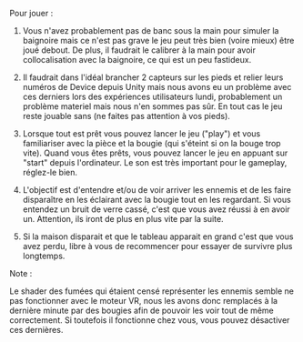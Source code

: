Pour jouer : 

1) Vous n'avez probablement pas de banc sous la main pour simuler la baignoire mais ce n'est pas grave le jeu peut très bien (voire mieux) être joué debout. 
De plus, il faudrait le calibrer à la main pour avoir collocalisation avec la baignoire, ce qui est un peu fastideux.

2) Il faudrait dans l'idéal brancher 2 capteurs sur les pieds et relier leurs numéros de Device depuis Unity mais nous avons eu un problème avec ces derniers lors 
des expériences utilisateurs lundi, probablement un problème materiel mais nous n'en sommes pas sûr. En tout cas le jeu reste jouable sans (ne faites pas attention à vos pieds).

3) Lorsque tout est prêt vous pouvez lancer le jeu ("play") et vous familiariser avec la pièce et la bougie (qui s'éteint si on la bouge trop vite). 
Quand vous êtes prêts, vous pouvez lancer le jeu en appuant sur "start" depuis l'ordinateur. Le son est très important pour le gameplay, réglez-le bien.

4) L'objectif est d'entendre et/ou de voir arriver les ennemis et de les faire disparaître en les éclairant avec la bougie tout en les regardant. 
Si vous entendez un bruit de verre cassé, c'est que vous avez réussi à en avoir un. Attention, ils iront de plus en plus vite par la suite.

5) Si la maison disparait et que le tableau apparait en grand c'est que vous avez perdu, libre à vous de recommencer pour essayer de survivre plus longtemps.

Note :

Le shader des fumées qui étaient censé représenter les ennemis semble ne pas fonctionner avec le moteur VR, nous les avons donc remplacés à 
la dernière minute par des bougies afin de pouvoir les voir tout de même correctement. Si toutefois il fonctionne chez vous, vous pouvez désactiver ces dernières.
